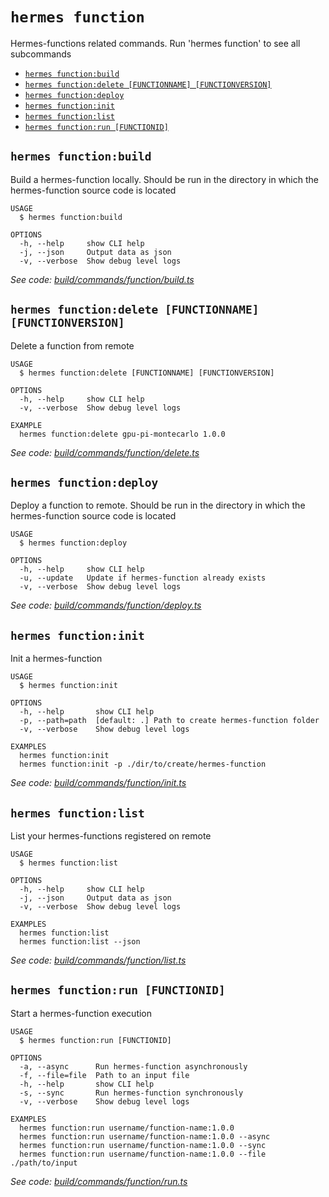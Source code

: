 `hermes function`
=================

Hermes-functions related commands. Run 'hermes function' to see all subcommands

* [`hermes function:build`](#hermes-functionbuild)
* [`hermes function:delete [FUNCTIONNAME] [FUNCTIONVERSION]`](#hermes-functiondelete-functionname-functionversion)
* [`hermes function:deploy`](#hermes-functiondeploy)
* [`hermes function:init`](#hermes-functioninit)
* [`hermes function:list`](#hermes-functionlist)
* [`hermes function:run [FUNCTIONID]`](#hermes-functionrun-functionid)

## `hermes function:build`

Build a hermes-function locally. Should be run in the directory in which the hermes-function source code is located

```
USAGE
  $ hermes function:build

OPTIONS
  -h, --help     show CLI help
  -j, --json     Output data as json
  -v, --verbose  Show debug level logs
```

_See code: [build/commands/function/build.ts](https://github.com/hermes-serverless/hermes/blob/v0.1.8/build/commands/function/build.ts)_

## `hermes function:delete [FUNCTIONNAME] [FUNCTIONVERSION]`

Delete a function from remote

```
USAGE
  $ hermes function:delete [FUNCTIONNAME] [FUNCTIONVERSION]

OPTIONS
  -h, --help     show CLI help
  -v, --verbose  Show debug level logs

EXAMPLE
  hermes function:delete gpu-pi-montecarlo 1.0.0
```

_See code: [build/commands/function/delete.ts](https://github.com/hermes-serverless/hermes/blob/v0.1.8/build/commands/function/delete.ts)_

## `hermes function:deploy`

Deploy a function to remote. Should be run in the directory in which the hermes-function source code is located

```
USAGE
  $ hermes function:deploy

OPTIONS
  -h, --help     show CLI help
  -u, --update   Update if hermes-function already exists
  -v, --verbose  Show debug level logs
```

_See code: [build/commands/function/deploy.ts](https://github.com/hermes-serverless/hermes/blob/v0.1.8/build/commands/function/deploy.ts)_

## `hermes function:init`

Init a hermes-function

```
USAGE
  $ hermes function:init

OPTIONS
  -h, --help       show CLI help
  -p, --path=path  [default: .] Path to create hermes-function folder
  -v, --verbose    Show debug level logs

EXAMPLES
  hermes function:init
  hermes function:init -p ./dir/to/create/hermes-function
```

_See code: [build/commands/function/init.ts](https://github.com/hermes-serverless/hermes/blob/v0.1.8/build/commands/function/init.ts)_

## `hermes function:list`

List your hermes-functions registered on remote

```
USAGE
  $ hermes function:list

OPTIONS
  -h, --help     show CLI help
  -j, --json     Output data as json
  -v, --verbose  Show debug level logs

EXAMPLES
  hermes function:list
  hermes function:list --json
```

_See code: [build/commands/function/list.ts](https://github.com/hermes-serverless/hermes/blob/v0.1.8/build/commands/function/list.ts)_

## `hermes function:run [FUNCTIONID]`

Start a hermes-function execution

```
USAGE
  $ hermes function:run [FUNCTIONID]

OPTIONS
  -a, --async      Run hermes-function asynchronously
  -f, --file=file  Path to an input file
  -h, --help       show CLI help
  -s, --sync       Run hermes-function synchronously
  -v, --verbose    Show debug level logs

EXAMPLES
  hermes function:run username/function-name:1.0.0
  hermes function:run username/function-name:1.0.0 --async
  hermes function:run username/function-name:1.0.0 --sync
  hermes function:run username/function-name:1.0.0 --file ./path/to/input
```

_See code: [build/commands/function/run.ts](https://github.com/hermes-serverless/hermes/blob/v0.1.8/build/commands/function/run.ts)_
